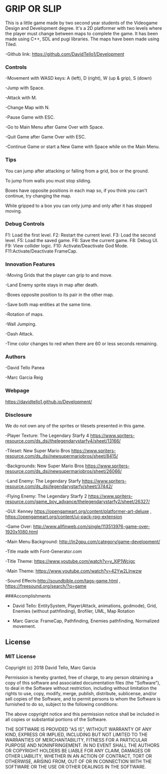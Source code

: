 # GRIP OR SLIP
This is a little game made by two second year students of the Videogame Design and Development degree. It's a 2D platformer with two levels where the player must change between maps to complete the game. It has been made using C++, SDL and pugi libraries. The maps have been made using Tiled.

-Github link:
https://github.com/DavidTello1/Development


### Controls
-Movement with WASD keys: A (left), D (right), W (up & grip), S (down)

-Jump with Space.

-Attack with M.

-Change Map with N.

-Pause Game with ESC.

-Go to Main Menu after Game Over with Space.

-Quit Game after Game Over with ESC.

-Continue Game or start a New Game with Space while on the Main Menu.

### Tips
You can jump after attacking or falling from a grid, box or the ground.

To jump from walls you must stop sliding.

Boxes have opposite positions in each map so, if you think you can't continue, try changing the map.

While gripped to a box you can only jump and only after it has stopped moving.


### Debug Controls
F1: Load the first level. F2: Restart the current level. F3: Load the second level. F5: Load the saved game. F6: Save the current game. F8: Debug UI. F9: View collider logic. F10: Activate/Deactivate God Mode. F11:Activate/Deactivate FrameCap.


### Innovation Features
-Moving Grids that the player can grip to and move.

-Land Enemy sprite stays in map after death.

-Boxes opposite position to its pair in the other map.

-Save both map entities at the same time.

-Rotation of maps.

-Wall Jumping.

-Dash Attack.

-Time color changes to red when there are 60 or less seconds remaining.


### Authors
-David Tello Panea

-Marc Garcia Reig


### Webpage
https://davidtello1.github.io/Development/

### Disclosure
We do not own any of the sprites or tilesets presented in this game.

-Player Texture: The Legendary Starfy 4 https://www.spriters-resource.com/ds_dsi/thelegendarystarfy4/sheet/13166/

-Tileset: New Super Mario Bros https://www.spriters-resource.com/ds_dsi/newsupermariobros/sheet/8415/

-Backgrounds: New Super Mario Bros https://www.spriters-resource.com/ds_dsi/newsupermariobros/sheet/26066/

-Land Enemy: The Legendary Starfy https://www.spriters-resource.com/ds_dsi/legendarystarfy/sheet/37442/

-Flying Enemy: The Legendary Starfy 2 https://www.spriters-resource.com/game_boy_advance/thelegendarystarfy2/sheet/26327/

-GUI: Kenney https://opengameart.org/content/platformer-art-deluxe , https://opengameart.org/content/ui-pack-rpg-extension

-Game Over: http://www.allfinweb.com/single/113513976-game-over-1920x1080.html

-Main Menu Background: http://in2gpu.com/category/game-development/

-Title made with Font-Generator.com

-Title Theme: https://www.youtube.com/watch?v=y_XlP1Wcjgc

-Main Theme: https://www.youtube.com/watch?v=42Yw2Llnwzw

-Sound Effects:http://soundbible.com/tags-game.html , https://freesound.org/search/?q=game

###Accomplishments

- David Tello: EntitySystem, Player(Attack, animations, godmode), Grid, Enemies (without pathfinding), Brofiler, UML, Map Rotation

- Marc Garcia: FrameCap, Pathfinding, Enemies pathfinding, Normalized movement.


## License
### MIT License

Copyright (c) 2018 David Tello, Marc Garcia

Permission is hereby granted, free of charge, to any person obtaining a copy
of this software and associated documentation files (the "Software"), to deal
in the Software without restriction, including without limitation the rights
to use, copy, modify, merge, publish, distribute, sublicense, and/or sell
copies of the Software, and to permit persons to whom the Software is
furnished to do so, subject to the following conditions:

The above copyright notice and this permission notice shall be included in all
copies or substantial portions of the Software.

THE SOFTWARE IS PROVIDED "AS IS", WITHOUT WARRANTY OF ANY KIND, EXPRESS OR
IMPLIED, INCLUDING BUT NOT LIMITED TO THE WARRANTIES OF MERCHANTABILITY,
FITNESS FOR A PARTICULAR PURPOSE AND NONINFRINGEMENT. IN NO EVENT SHALL THE
AUTHORS OR COPYRIGHT HOLDERS BE LIABLE FOR ANY CLAIM, DAMAGES OR OTHER
LIABILITY, WHETHER IN AN ACTION OF CONTRACT, TORT OR OTHERWISE, ARISING FROM,
OUT OF OR IN CONNECTION WITH THE SOFTWARE OR THE USE OR OTHER DEALINGS IN THE
SOFTWARE.
